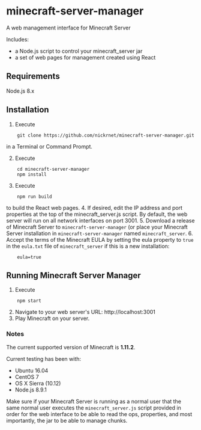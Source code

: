 
# minecraft-server-manager
A web management interface for Minecraft Server

Includes:
* a Node.js script to control your minecraft_server jar
* a set of web pages for management created using React

## Requirements
Node.js 8.x

## Installation
1. Execute

```
    git clone https://github.com/nickrnet/minecraft-server-manager.git
```

in a Terminal or Command Prompt.

2. Execute

```
    cd minecraft-server-manager
    npm install
```

3. Execute

```
    npm run build
```

to build the React web pages.
4. If desired, edit the IP address and port properties at the top of the minecraft_server.js
script. By default, the web server will run on all network interfaces on port 3001.
5. Download a release of Minecraft Server to `minecraft-server-manager` (or place
your Minecraft Server installation in `minecraft-server-manager` named `minecraft_server`.
6. Accept the terms of the Minecraft EULA by setting the eula property to `true` in the 
`eula.txt` file of `minecraft_server` if this is a new installation:

```
    eula=true
```

## Running Minecraft Server Manager
1. Execute

```
    npm start
```

2. Navigate to your web server's URL: http://localhost:3001
3. Play Minecraft on your server.

### Notes
The current supported version of Minecraft is **1.11.2**.

Current testing has been with:
* Ubuntu 16.04
* CentOS 7
* OS X Sierra (10.12)
* Node.js 8.9.1

Make sure if your Minecraft Server is running as a normal user that the
same normal user executes the `minecraft_server.js` script
provided in order for the web interface to be able to read the ops,
properties, and most importantly, the jar to be able to manage chunks.
